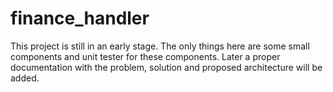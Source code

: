 # finance_handler
This project is still in an early stage. The only things here are some small components and unit tester for these components.
Later a proper documentation with the problem, solution and proposed architecture will be added.
